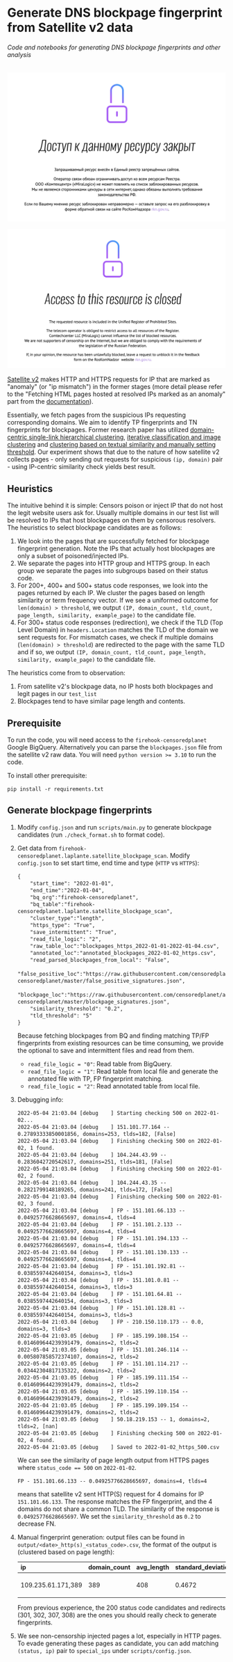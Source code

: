 # Generate DNS blockpage fingerprint from Satellite v2 data
###### Code and notebooks for generating DNS blockpage fingerprints and other analysis

![](example_imgs/ru_miralogic.png)

![](example_imgs/ru_miralogic2.png)

[Satellite v2](https://censoredplanet.org/projects) makes HTTP and HTTPS requests for IP that are marked as "anomaly" (or "ip mismatch") in the former stages (more detail please refer to the "Fetching HTML pages hosted at resolved IPs marked as an anomaly" part from the [documentation](https://github.com/censoredplanet/censoredplanet/issues/12)). 

Essentially, we fetch pages from the suspicious IPs requesting corresponding domains. We aim to identify TP fingerprints and TN fingerprints for blockpages. Former research paper has utilized [domain-centric single-link hierarchical clustering](https://conferences2.sigcomm.org/imc/2014/papers/p299.pdf), [iterative classification and image clustering](https://ensa.fi/papers/filtermap.pdf) and [clustering based on textual similarity and manually setting threshold](https://ieeexplore.ieee.org/stamp/stamp.jsp?tp=&arnumber=9152784). Our experiment shows that due to the nature of how satellite v2 collects pages - only sending out requests for suspicious `(ip, domain)` pair - using IP-centric similarity check yields best result.

## Heuristics

The intuitive behind it is simple: Censors poison or inject IP that do not host the legit website users ask for. Usually multiple domains in our test list will be resolved to IPs that host blockpages on them by censorous resolvers. The heuristics to select blockpage candidates are as follows:

1. We look into the pages that are successfully fetched for blockpage fingerprint generation. Note the IPs that actually host blockpages are only a subset of poisoned/injected IPs. 
2. We separate the pages into HTTP group and HTTPS group. In each group we separate the pages into subgroups based on their status code.
3. For 200+, 400+ and 500+ status code responses, we look into the pages returned by each IP. We cluster the pages based on length similarity or term frequency vector. If we see a uniformed outcome for `len(domain) > threshold`, we output  `(IP, domain_count, tld_count, page_length, similarity, example_page)` to the candidate file.
4. For 300+ status code responses (redirection), we check if the TLD (Top Level Domain) in `headers.Location` matches the TLD of the domain we sent requests for. For mismatch cases, we check if multiple domains (`len(domain) > threshold`) are redirected to the page with the same TLD and if so, we output  `(IP, domain_count, tld_count, page_length, similarity, example_page)` to the candidate file.

The heuristics come from to observation:

1. From satellite v2's blockpage data, no IP hosts both blockpages and legit pages in our `test_list`
2. Blockpages tend to have similar page length and contents. 

## Prerequisite 

To run the code, you will need access to the `firehook-censoredplanet` Google BigQuery. Alternatively you can parse the `blockpages.json` file from the satellite v2 raw data. You will need `python version >= 3.10` to run the code.

To install other prerequisite:

```
pip install -r requirements.txt
```

## Generate blockpage fingerprints

1. Modify `config.json` and run `scripts/main.py` to generate blockpage candidates (run `./check_format.sh` to format code).

2. Get data from `firehook-censoredplanet.laplante.satellite_blockpage_scan`. Modify `config.json` to set start time, end time and type (`HTTP` vs `HTTPS`):

   ```
   {
       "start_time": "2022-01-01",
       "end_time":"2022-01-04",
       "bq_org":"firehook-censoredplanet",
       "bq_table":"firehook-censoredplanet.laplante.satellite_blockpage_scan",
       "cluster_type":"length",
       "https_type": "True",
       "save_intermittent": "True",
       "read_file_logic": "2",
       "raw_table_loc":"blockpages_https_2022-01-01-2022-01-04.csv",
       "annotated_loc":"annotated_blockpages_2022-01-02_https.csv",
       "read_parsed_blockpages_from_local": "False",
       "false_positive_loc":"https://raw.githubusercontent.com/censoredplanet/assets-censoredplanet/master/false_positive_signatures.json",
       "blockpage_loc":"https://raw.githubusercontent.com/censoredplanet/assets-censoredplanet/master/blockpage_signatures.json",
       "similarity_threshold": "0.2",
       "tld_threshold": "5"
   }
   ```

   Because fetching blockpages from BQ and finding matching TP/FP fingerprints from existing resources can be time consuming, we provide the optional to save and intermittent files and read from them. 

   * `read_file_logic = "0"`: Read table from BigQuery.
   * `read_file_logic = "1"`: Read table from local file and generate the annotated file with TP, FP fingerprint matching.
   * `read_file_logic = "2"`: Read annotated table from local file.

3. Debugging info: 

   ```
   2022-05-04 21:03.04 [debug    ] Starting checking 500 on 2022-01-02...
   2022-05-04 21:03.04 [debug    ] 151.101.77.164 -- 0.27893333850001856, domains=253, tlds=182, [False]
   2022-05-04 21:03.04 [debug    ] Finishing checking 500 on 2022-01-02, 1 found.
   2022-05-04 21:03.04 [debug    ] 104.244.43.99 -- 0.2836042720542617, domains=251, tlds=181, [False]
   2022-05-04 21:03.04 [debug    ] Finishing checking 500 on 2022-01-02, 2 found.
   2022-05-04 21:03.04 [debug    ] 104.244.43.35 -- 0.2821799148189265, domains=241, tlds=172, [False]
   2022-05-04 21:03.04 [debug    ] Finishing checking 500 on 2022-01-02, 3 found.
   2022-05-04 21:03.04 [debug    ] FP - 151.101.66.133 -- 0.04925776628665697, domains=4, tlds=4
   2022-05-04 21:03.04 [debug    ] FP - 151.101.2.133 -- 0.04925776628665697, domains=4, tlds=4
   2022-05-04 21:03.04 [debug    ] FP - 151.101.194.133 -- 0.04925776628665697, domains=4, tlds=4
   2022-05-04 21:03.04 [debug    ] FP - 151.101.130.133 -- 0.04925776628665697, domains=4, tlds=4
   2022-05-04 21:03.04 [debug    ] FP - 151.101.192.81 -- 0.0385597442640154, domains=3, tlds=3
   2022-05-04 21:03.04 [debug    ] FP - 151.101.0.81 -- 0.0385597442640154, domains=3, tlds=3
   2022-05-04 21:03.04 [debug    ] FP - 151.101.64.81 -- 0.0385597442640154, domains=3, tlds=3
   2022-05-04 21:03.04 [debug    ] FP - 151.101.128.81 -- 0.0385597442640154, domains=3, tlds=3
   2022-05-04 21:03.04 [debug    ] FP - 210.150.110.173 -- 0.0, domains=3, tlds=3
   2022-05-04 21:03.05 [debug    ] FP - 185.199.108.154 -- 0.014609644239391479, domains=2, tlds=2
   2022-05-04 21:03.05 [debug    ] FP - 151.101.246.114 -- 0.005807858572374107, domains=2, tlds=2
   2022-05-04 21:03.05 [debug    ] FP - 151.101.114.217 -- 0.03442304817135322, domains=2, tlds=2
   2022-05-04 21:03.05 [debug    ] FP - 185.199.111.154 -- 0.014609644239391479, domains=2, tlds=2
   2022-05-04 21:03.05 [debug    ] FP - 185.199.110.154 -- 0.014609644239391479, domains=2, tlds=2
   2022-05-04 21:03.05 [debug    ] FP - 185.199.109.154 -- 0.014609644239391479, domains=2, tlds=2
   2022-05-04 21:03.05 [debug    ] 50.18.219.153 -- 1, domains=2, tlds=2, [nan]
   2022-05-04 21:03.05 [debug    ] Finishing checking 500 on 2022-01-02, 4 found.
   2022-05-04 21:03.05 [debug    ] Saved to 2022-01-02_https_500.csv
   ```

   We can see the similarity of page length output from HTTPS pages where `status_code == 500` on `2022-01-02`. 

   ````
   FP - 151.101.66.133 -- 0.04925776628665697, domains=4, tlds=4
   ````

   means that satellite v2 sent HTTP(S) request for 4 domains for IP `151.101.66.133`. The response matches the FP fingerprint, and the 4 domains do not share a common TLD. The similarity of the response is `0.04925776628665697`. We set the `similarity_threshold` as `0.2` to decrease FN. 

4. Manual fingerprint generation: output files can be found in `output/<date>_http(s)_<status_code>.csv`, the format of the output is (clustered based on page length):

   | ip                 | domain_count | avg_length | standard_deviation | similarity | content                                                      | domains   |
   | ------------------ | ------------ | ---------- | ------------------ | ---------- | ------------------------------------------------------------ | --------- |
   | 109.235.61.171,389 | 389          | 408        | 0.4672             | 0.9988     | ...'Location: https://login.jusprogdns.com/block/?uri=qq.com&age=6'... | (omitted) |

   From previous experience, the 200 status code candidates and redirects (301, 302, 307, 308) are the ones you should really check to generate fingerprints.  

5. We see non-censorship injected pages a lot, especially in HTTP pages. To evade generating these pages as candidate, you can add matching `(status, ip)` pair to `special_ips` under `scripts/config.json`. 

​	







